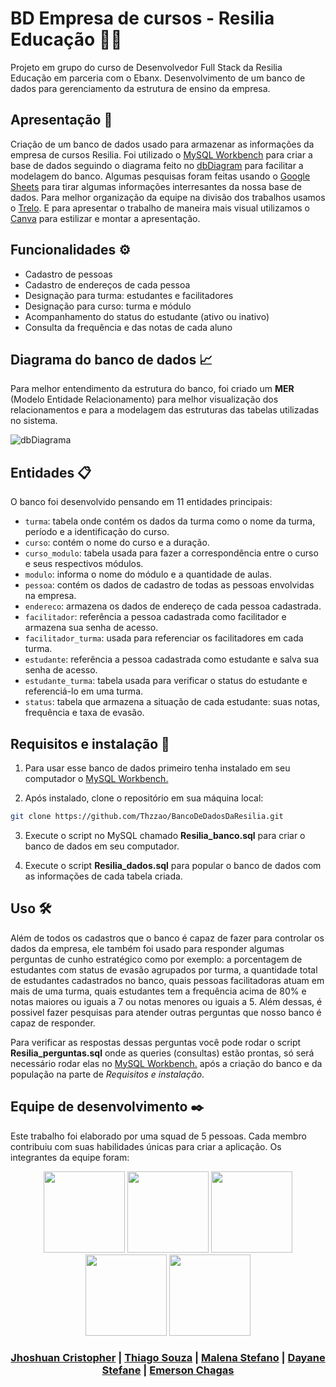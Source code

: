 # BD Empresa de cursos - Resilia Educação 📒💙
Projeto em grupo do curso de Desenvolvedor Full Stack da Resilia Educação em parceria com o Ebanx. 
Desenvolvimento de um banco de dados para gerenciamento da estrutura de ensino da empresa.

## Apresentação 🚀
Criação de um banco de dados usado para armazenar as informações da empresa de cursos Resilia. Foi utilizado o [MySQL Workbench](https://www.mysql.com/products/workbench/) para criar a base de dados seguindo o diagrama feito no [dbDiagram](https://dbdiagram.io/home) para facilitar a modelagem do banco. Algumas pesquisas foram feitas usando o [Google Sheets](https://www.google.com/intl/pt-BR/sheets/about/) para tirar algumas informações interresantes da nossa base de dados. Para melhor organização da equipe na divisão dos trabalhos usamos o [Trelo](https://trello.com/pt-BR). E para apresentar o trabalho de maneira mais visual utilizamos o [Canva](https://www.canva.com/pt_br/) para estilizar e montar a apresentação. 

## Funcionalidades ⚙️
- Cadastro de pessoas 
- Cadastro de endereços de cada pessoa
- Designação para turma: estudantes e facilitadores 
- Designação para curso: turma e módulo 
- Acompanhamento do status do estudante (ativo ou inativo)
- Consulta da frequência e das notas de cada aluno

## Diagrama do banco de dados 📈
Para melhor entendimento da estrutura do banco, foi criado um **MER** (Modelo Entidade Relacionamento) para melhor visualização dos relacionamentos e para a modelagem das estruturas das tabelas utilizadas no sistema. 

![dbDiagrama](https://github.com/Thzzao/BancoDeDadosDaResilia/assets/95200381/e23b2478-f0a2-4825-ad86-70a3455b959a)

## Entidades 📋 
O banco foi desenvolvido pensando em 11 entidades principais: 
- `turma`: tabela onde contém os dados da turma como o nome da turma, período e a identificação do curso.
- `curso`: contém o nome do curso e a duração.
- `curso_modulo`: tabela usada para fazer a correspondência entre o curso e seus respectivos módulos. 
- `modulo`: informa o nome do módulo e a quantidade de aulas.
- `pessoa`: contém os dados de cadastro de todas as pessoas envolvidas na empresa.
- `endereco`: armazena os dados de endereço de cada pessoa cadastrada.
- `facilitador`: referência a pessoa cadastrada como facilitador e armazena sua senha de acesso.
- `facilitador_turma`: usada para referenciar os facilitadores em cada turma. 
- `estudante`: referência a pessoa cadastrada como estudante e salva sua senha de acesso.
- `estudante_turma`: tabela usada para verificar o status do estudante e referenciá-lo em uma turma. 
- `status`: tabela que armazena a situação de cada estudante: suas notas, frequência e taxa de evasão.

## Requisitos e instalação 🔧
1. Para usar esse banco de dados primeiro tenha instalado em seu computador o [MySQL Workbench.](https://www.mysql.com/products/workbench/)

2. Após instalado, clone o repositório em sua máquina local:
```bash
git clone https://github.com/Thzzao/BancoDeDadosDaResilia.git
```

3. Execute o script no MySQL chamado **Resilia_banco.sql** para criar o banco de dados em seu computador.

4. Execute o script **Resilia_dados.sql** para popular o banco de dados com as informações de cada tabela criada. 

## Uso 🛠️

Além de todos os cadastros que o banco é capaz de fazer para controlar os dados da empresa, ele também foi usado para responder algumas perguntas de cunho estratégico como por exemplo: a porcentagem de estudantes com status de evasão agrupados por turma, a quantidade total de estudantes cadastrados no banco, quais pessoas facilitadoras atuam em mais de uma turma, quais estudantes tem a frequência acima de 80% e notas maiores ou iguais a 7 ou notas menores ou iguais a 5. Além dessas, é possivel fazer pesquisas para atender outras perguntas que nosso banco é capaz de responder.

Para verificar as respostas dessas perguntas você pode rodar o script **Resilia_perguntas.sql** onde as queries (consultas) estão prontas, só será necessário rodar elas no [MySQL Workbench.](https://www.mysql.com/products/workbench/) após a criação do banco e da população na parte de *Requisitos e instalação*.

## Equipe de desenvolvimento ✒️
Este trabalho foi elaborado por uma squad de 5 pessoas. Cada membro contribuiu com suas habilidades únicas para criar a aplicação. Os integrantes da equipe foram:

<div align="center" float="left">
  <img src="https://github.com/Thzzao/BancoDeDadosDaResilia/assets/95200381/7c61b697-a0e6-470b-81fb-4590abd37003" width="130"/>
  <img src="https://github.com/Thzzao/BancoDeDadosDaResilia/assets/95200381/9570f45e-2e6a-4adb-81e1-8ed6a4be84f3" width="130" />
  <img src="https://github.com/Thzzao/BancoDeDadosDaResilia/assets/95200381/7f78379d-7daa-4c43-ba6a-ce1adec4df3f" width="130" />
  <img src="https://github.com/Thzzao/BancoDeDadosDaResilia/assets/95200381/e00de6ad-2715-428b-8c05-270cf1cd32be" width="130" />
  <img src="https://github.com/Thzzao/BancoDeDadosDaResilia/assets/95200381/a834e153-85a6-46aa-8f7b-11faf38bf83f" width="130" />



### [Jhoshuan Cristopher](https://github.com/Jhosh-Christopher) | [Thiago Souza](https://github.com/Thzzao) | [Malena Stefano](https://github.com/tsarinatsarina) | [Dayane Stefane](https://github.com/Dayane99) | [Emerson Chagas</p>](https://github.com/emerchagas)

</div> 


